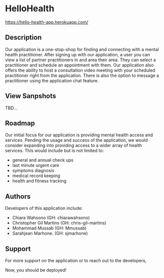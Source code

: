 # HelloHealth

https://hello-health-app.herokuapp.com/

## Description

Our application is a one-stop-shop for finding and connecting with a mental health practitioner. After signing up with our application, a user you can view a list of partner practitioners in and area their area. They can select a practitioner and schedule an appointment with them. Our application also offers the ability to host a consultation video meeting with your scheduled practitioner right from the application. There is also the option to message a practitioner using the application chat feature.

## View Sanpshots

TBD...

## Roadmap

Our initial focus for our application is providing mental health access and services. Pending the usage and success of the application, we would consider expanding into providing access to a wider array of health services. This would include but is not limited to:

- general and annual check ups
- last minute urgent care
- symptoms diagnosis
- medical record keeping
- health and fitness tracking

## Authors

Developers of this application include:

- Chiara Wahsono (GH: chiarawahsono)
- Christopher Gil Martins (GH: chris-gil-martins)
- Mohammad Mussab (GH: Mmussab)
- Sarahjean Marhone. (GH: sjmarhone)

## Support

For more support on the application or to reach out to the developers,

Now, you should be deployed!
